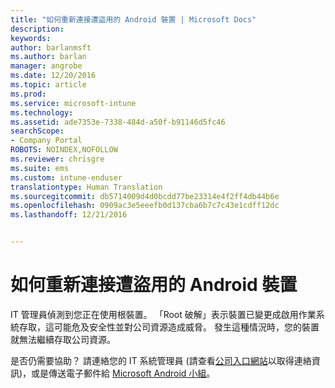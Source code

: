 ```yaml
---
title: "如何重新連接遭盜用的 Android 裝置 | Microsoft Docs"
description: 
keywords: 
author: barlanmsft
ms.author: barlan
manager: angrobe
ms.date: 12/20/2016
ms.topic: article
ms.prod: 
ms.service: microsoft-intune
ms.technology: 
ms.assetid: ade7353e-7338-484d-a50f-b91146d5fc46
searchScope:
- Company Portal
ROBOTS: NOINDEX,NOFOLLOW
ms.reviewer: chrisgre
ms.suite: ems
ms.custom: intune-enduser
translationtype: Human Translation
ms.sourcegitcommit: db5714009d4d0bcdd77be23314e4f2ff4db44b6e
ms.openlocfilehash: 0909ac3e5eeefb0d137cba6b7c7c43e1cdff12dc
ms.lasthandoff: 12/21/2016


---
```


# <a name="how-to-reconnect-a-compromised-android-device"></a>如何重新連接遭盜用的 Android 裝置

IT 管理員偵測到您正在使用根裝置。 「Root 破解」表示裝置已變更成啟用作業系統存取，這可能危及安全性並對公司資源造成威脅。 發生這種情況時，您的裝置就無法繼續存取公司資源。

是否仍需要協助？ 請連絡您的 IT 系統管理員 (請查看[公司入口網站](http://portal.manage.microsoft.com)以取得連絡資訊)，或是傳送電子郵件給 [Microsoft Android 小組](mailto:wintunedroidfbk@microsoft.com)。


